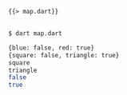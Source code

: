<!--
title: Map
-->

<pre>
<code class="hljs dart">{{> map.dart}}
</code>
</pre>

```bash
$ dart map.dart
```

```bash
{blue: false, red: true}
{square: false, triangle: true}
square
triangle
false
true
```

